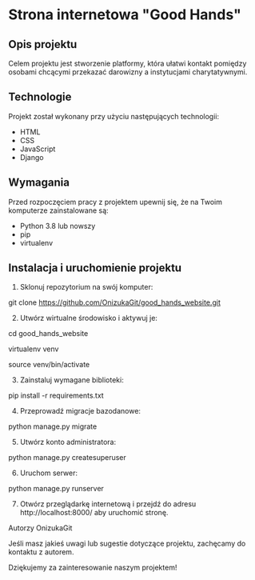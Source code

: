 # Strona internetowa "Good Hands"

## Opis projektu

Celem projektu jest stworzenie platformy, która ułatwi kontakt pomiędzy osobami chcącymi przekazać darowizny a instytucjami charytatywnymi.

## Technologie

Projekt został wykonany przy użyciu następujących technologii:

- HTML
- CSS
- JavaScript
- Django

## Wymagania

Przed rozpoczęciem pracy z projektem upewnij się, że na Twoim komputerze zainstalowane są:

- Python 3.8 lub nowszy
- pip
- virtualenv

## Instalacja i uruchomienie projektu

1. Sklonuj repozytorium na swój komputer:

git clone https://github.com/OnizukaGit/good_hands_website.git

2. Utwórz wirtualne środowisko i aktywuj je:


cd good_hands_website

virtualenv venv

source venv/bin/activate

3. Zainstaluj wymagane biblioteki:

pip install -r requirements.txt

4. Przeprowadź migracje bazodanowe:

python manage.py migrate

5. Utwórz konto administratora:

python manage.py createsuperuser

6. Uruchom serwer:

python manage.py runserver

7. Otwórz przeglądarkę internetową i przejdź do adresu http://localhost:8000/ aby uruchomić stronę.

Autorzy
OnizukaGit

Jeśli masz jakieś uwagi lub sugestie dotyczące projektu, zachęcamy do kontaktu z autorem.

Dziękujemy za zainteresowanie naszym projektem!
